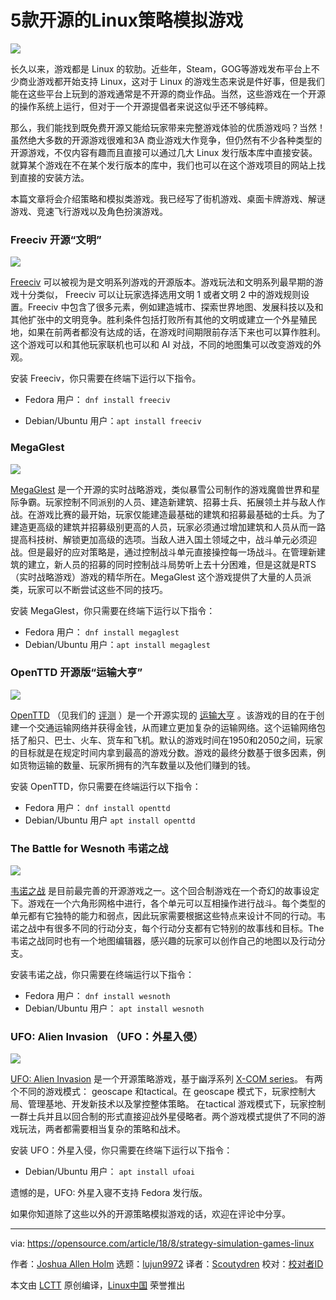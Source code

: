 5款开源的Linux策略模拟游戏
======

![](https://opensource.com/sites/default/files/styles/image-full-size/public/lead-images/arcade_game_gaming.jpg?itok=84Rjk_32)

长久以来，游戏都是 Linux 的软肋。近些年，Steam，GOG等游戏发布平台上不少商业游戏都开始支持 Linux，这对于 Linux 的游戏生态来说是件好事，但是我们能在这些平台上玩到的游戏通常是不开源的商业作品。当然，这些游戏在一个开源的操作系统上运行，但对于一个开源提倡者来说这似乎还不够纯粹。

那么，我们能找到既免费开源又能给玩家带来完整游戏体验的优质游戏吗？当然！虽然绝大多数的开源游戏很难和3A 商业游戏大作竞争，但仍然有不少各种类型的开源游戏，不仅内容有趣而且直接可以通过几大 Linux 发行版本库中直接安装。就算某个游戏在不在某个发行版本的库中，我们也可以在这个游戏项目的网站上找到直接的安装方法。

本篇文章将会介绍策略和模拟类游戏。我已经写了街机游戏、桌面卡牌游戏、解谜游戏、竞速飞行游戏以及角色扮演游戏。

### Freeciv 开源“文明”

![](https://opensource.com/sites/default/files/uploads/freeciv.png)

[Freeciv][6] 可以被视为是文明系列游戏的开源版本。游戏玩法和文明系列最早期的游戏十分类似， Freeciv 可以让玩家选择选用文明 1 或者文明 2 中的游戏规则设置。Freeciv 中包含了很多元素，例如建造城市、探索世界地图、发展科技以及和其他扩张中的文明竞争。胜利条件包括打败所有其他的文明或建立一个外星殖民地，如果在前两者都没有达成的话，在游戏时间期限前存活下来也可以算作胜利。这个游戏可以和其他玩家联机也可以和 AI 对战，不同的地图集可以改变游戏的外观。

安装 Freeciv，你只需要在终端下运行以下指令。

  * Fedora 用户： `dnf install freeciv`

  * Debian/Ubuntu 用户：`apt install freeciv`


### MegaGlest 

![](https://opensource.com/sites/default/files/uploads/megaglest.png)

[MegaGlest][8] 是一个开源的实时战略游戏，类似暴雪公司制作的游戏魔兽世界和星际争霸。玩家控制不同派别的人员、建造新建筑、招募士兵、拓展领土并与敌人作战。在游戏比赛的最开始，玩家仅能建造最基础的建筑和招募最基础的士兵。为了建造更高级的建筑并招募级别更高的人员，玩家必须通过增加建筑和人员从而一路提高科技树、解锁更加高级的选项。当敌人进入国土领域之中，战斗单元必须迎战。但是最好的应对策略是，通过控制战斗单元直接操控每一场战斗。在管理新建筑的建立，新人员的招募的同时控制战斗局势听上去十分困难，但是这就是RTS（实时战略游戏）游戏的精华所在。MegaGlest 这个游戏提供了大量的人员派类，玩家可以不断尝试这些不同的技巧。

安装 MegaGlest，你只需要在终端下运行以下指令：

  * Fedora 用户： `dnf install megaglest`
  * Debian/Ubuntu 用户：`apt install megaglest`



### OpenTTD 开源版“运输大亨”

![](https://opensource.com/sites/default/files/uploads/openttd.png)

[OpenTTD][11] （见我们的 [评测][12] ）是一个开源实现的 [运输大亨][13] 。该游戏的目的在于创建一个交通运输网络并获得金钱，从而建立更加复杂的运输网络。这个运输网络包括了船只、巴士、火车、货车和飞机。默认的游戏时间在1950和2050之间，玩家的目标就是在规定时间内拿到最高的游戏分数。游戏的最终分数基于很多因素，例如货物运输的数量、玩家所拥有的汽车数量以及他们赚到的钱。

安装 OpenTTD，你只需要在终端运行以下指令：

  * Fedora 用户： `dnf install openttd`
  * Debian/Ubuntu 用户 `apt install openttd`



### The Battle for Wesnoth 韦诺之战

![](https://opensource.com/sites/default/files/uploads/the_battle_for_wesnoth.png)

[韦诺之战][14] 是目前最完善的开源游戏之一。这个回合制游戏在一个奇幻的故事设定下。游戏在一个六角形网格中进行，各个单元可以互相操作进行战斗。每个类型的单元都有它独特的能力和弱点，因此玩家需要根据这些特点来设计不同的行动。韦诺之战中有很多不同的行动分支，每个行动分支都有它特别的故事线和目标。The 韦诺之战同时也有一个地图编辑器，感兴趣的玩家可以创作自己的地图以及行动分支。

安装韦诺之战，你只需要在终端运行以下指令：

  * Fedora 用户： `dnf install wesnoth	  `
  * Debian/Ubuntu 用户： `apt install wesnoth`



### UFO: Alien Invasion （UFO：外星入侵）

![](https://opensource.com/sites/default/files/uploads/ufo_alien_invasion.png)

[UFO: Alien Invasion][15] 是一个开源策略游戏，基于幽浮系列 [X-COM series][20]。 有两个不同的游戏模式： geoscape 和tactical。在 geoscape 模式下，玩家控制大局、管理基地、开发新技术以及掌控整体策略。 在tactical 游戏模式下，玩家控制一群士兵并且以回合制的形式直接迎战外星侵略者。两个游戏模式提供了不同的游戏玩法，两者都需要相当复杂的策略和战术。

安装 UFO：外星入侵，你只需要在终端下运行以下指令：

  * Debian/Ubuntu 用户： `apt install ufoai`

遗憾的是，UFO: 外星入寝不支持 Fedora 发行版。

如果你知道除了这些以外的开源策略模拟游戏的话，欢迎在评论中分享。

--------------------------------------------------------------------------------

via: https://opensource.com/article/18/8/strategy-simulation-games-linux

作者：[Joshua Allen Holm][a]
选题：[lujun9972](https://github.com/lujun9972)
译者：[Scoutydren](https://github.com/译者ID)
校对：[校对者ID](https://github.com/校对者ID)

本文由 [LCTT](https://github.com/LCTT/TranslateProject) 原创编译，[Linux中国](https://linux.cn/) 荣誉推出

[a]:https://opensource.com/users/holmja
[1]:https://opensource.com/article/18/1/arcade-games-linux
[2]:https://opensource.com/article/18/3/card-board-games-linux
[3]:https://opensource.com/article/18/6/puzzle-games-linux
[4]:https://opensource.com/article/18/7/racing-flying-games-linux
[5]:https://opensource.com/article/18/8/role-playing-games-linux
[6]:http://www.freeciv.org/
[7]:https://en.wikipedia.org/wiki/Civilization_(series)
[8]:https://megaglest.org/
[9]:https://en.wikipedia.org/wiki/Warcraft
[10]:https://en.wikipedia.org/wiki/StarCraft
[11]:https://www.openttd.org/
[12]:https://opensource.com/life/15/7/linux-game-review-openttd
[13]:https://en.wikipedia.org/wiki/Transport_Tycoon#Transport_Tycoon_Deluxe
[14]:https://www.wesnoth.org/
[15]:https://ufoai.org/
[16]:https://opensource.com/downloads/cheat-sheets?intcmp=7016000000127cYAAQ
[17]:https://opensource.com/alternatives?intcmp=7016000000127cYAAQ
[18]:https://opensource.com/tags/linux?intcmp=7016000000127cYAAQ
[19]:https://developers.redhat.com/cheat-sheets/advanced-linux-commands/?intcmp=7016000000127cYAAQ
[20]:https://en.wikipedia.org/wiki/X-COM
